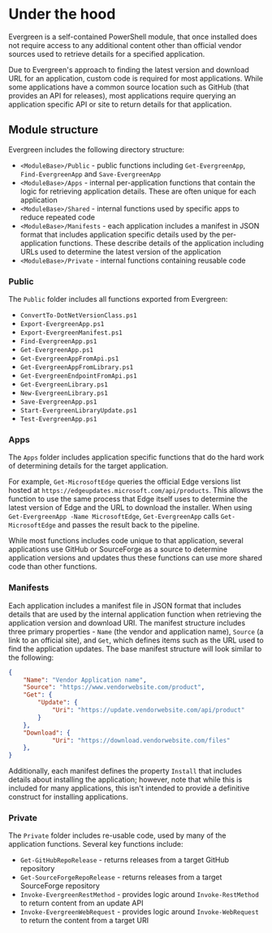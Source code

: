 # Under the hood

Evergreen is a self-contained PowerShell module, that once installed does not require access to any additional content other than official vendor sources used to retrieve details for a specified application.

Due to Evergreen's approach to finding the latest version and download URL for an application, custom code is required for most applications. While some applications have a common source location such as GitHub (that provides an API for releases), most applications require querying an application specific API or site to return details for that application.

## Module structure

Evergreen includes the following directory structure:

* `<ModuleBase>/Public` - public functions including `Get-EvergreenApp`, `Find-EvergreenApp` and `Save-EvergreenApp`
* `<ModuleBase>/Apps` - internal per-application functions that contain the logic for retrieving application details. These are often unique for each application
* `<ModuleBase>/Shared` - internal functions used by specific apps to reduce repeated code
* `<ModuleBase>/Manifests` - each application includes a manifest in JSON format that includes application specific details used by the per-application functions. These describe details of the application including URLs used to determine the latest version of the application
* `<ModuleBase>/Private` - internal functions containing reusable code

### Public

The `Public` folder includes all functions exported from Evergreen:

* `ConvertTo-DotNetVersionClass.ps1`
* `Export-EvergreenApp.ps1`
* `Export-EvergreenManifest.ps1`
* `Find-EvergreenApp.ps1`
* `Get-EvergreenApp.ps1`
* `Get-EvergreenAppFromApi.ps1`
* `Get-EvergreenAppFromLibrary.ps1`
* `Get-EvergreenEndpointFromApi.ps1`
* `Get-EvergreenLibrary.ps1`
* `New-EvergreenLibrary.ps1`
* `Save-EvergreenApp.ps1`
* `Start-EvergreenLibraryUpdate.ps1`
* `Test-EvergreenApp.ps1`

### Apps

The `Apps` folder includes application specific functions that do the hard work of determining details for the target application.

For example, `Get-MicrosoftEdge` queries the official Edge versions list hosted at `https://edgeupdates.microsoft.com/api/products`. This allows the function to use the same process that Edge itself uses to determine the latest version of Edge and the URL to download the installer. When using `Get-EvergreenApp -Name MicrosoftEdge`, `Get-EvergreenApp` calls `Get-MicrosoftEdge` and passes the result back to the pipeline.

While most functions includes code unique to that application, several applications use GitHub or SourceForge as a source to determine application versions and updates thus these functions can use more shared code than other functions.

### Manifests

Each application includes a manifest file in JSON format that includes details that are used by the internal application function when retrieving the application version and download URI. The manifest structure includes three primary properties - `Name` (the vendor and application name), `Source` (a link to an official site), and `Get`, which defines items such as the URL used to find the application updates. The base manifest structure will look similar to the following:

```json
{
    "Name": "Vendor Application name",
    "Source": "https://www.vendorwebsite.com/product",
    "Get": {
        "Update": {
            "Uri": "https://update.vendorwebsite.com/api/product"
        }
    },
    "Download": {
            "Uri": "https://download.vendorwebsite.com/files"
    },
}
```

Additionally, each manifest defines the property `Install` that includes details about installing the application; however, note that while this is included for many applications, this isn't intended to provide a definitive construct for installing applications.

### Private

The `Private` folder includes re-usable code, used by many of the application functions. Several key functions include:

* `Get-GitHubRepoRelease` - returns releases from a target GitHub repository
* `Get-SourceForgeRepoRelease` - returns releases from a target SourceForge repository
* `Invoke-EvergreenRestMethod` - provides logic around `Invoke-RestMethod` to return content from an update API
* `Invoke-EvergreenWebRequest` - provides logic around `Invoke-WebRequest` to return the content from a target URI
